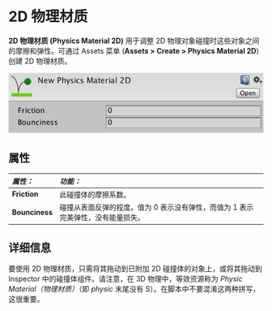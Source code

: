 2D 物理材质
===================


__2D 物理材质 (Physics Material 2D)__ 用于调整 2D 物理对象碰撞时这些对象之间的摩擦和弹性。可通过 Assets 菜单 (__Assets &gt; Create &gt; Physics Material 2D__) 创建 2D 物理材质。


![](../uploads/Main/PhysicsMaterial2DInspector.png) 


属性
----------



|**_属性：_** |**_功能：_** |
|:---|:---|
|__Friction__ |此碰撞体的摩擦系数。 |
|__Bounciness__ |碰撞从表面反弹的程度。值为 0 表示没有弹性，而值为 1 表示完美弹性，没有能量损失。 |


详细信息
-------

要使用 2D 物理材质，只需将其拖动到已附加 2D 碰撞体的对象上，或将其拖动到 Inspector 中的碰撞体组件。请注意，在 3D 物理中，等效资源称为 _Physic Material（物理材质）_（即 _physic_ 末尾没有 S）。在脚本中不要混淆这两种拼写，这很重要。
